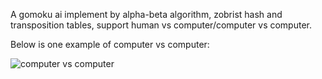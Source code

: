 A gomoku ai implement by alpha-beta algorithm, zobrist hash and transposition tables, support human vs computer/computer vs computer.

Below is one example of computer vs computer:

![computer vs computer](http://ozgrgjwvp.bkt.clouddn.com/2017-12-11-gomoku.gif)